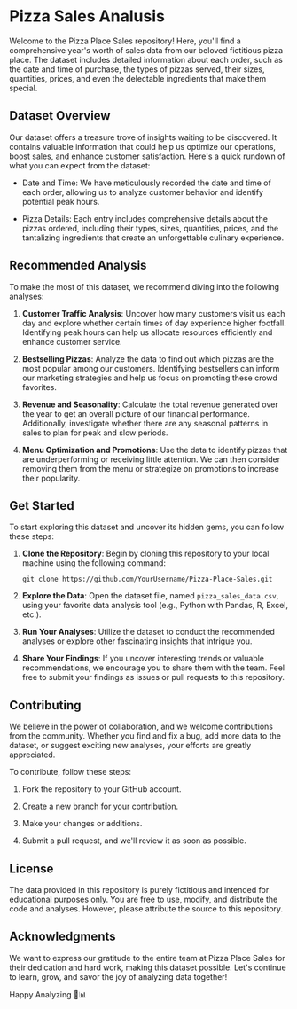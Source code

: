# Pizza Sales Analusis

Welcome to the Pizza Place Sales repository! Here, you'll find a comprehensive year's worth of sales data from our beloved fictitious pizza place. The dataset includes detailed information about each order, such as the date and time of purchase, the types of pizzas served, their sizes, quantities, prices, and even the delectable ingredients that make them special.

## Dataset Overview

Our dataset offers a treasure trove of insights waiting to be discovered. It contains valuable information that could help us optimize our operations, boost sales, and enhance customer satisfaction. Here's a quick rundown of what you can expect from the dataset:

- Date and Time: We have meticulously recorded the date and time of each order, allowing us to analyze customer behavior and identify potential peak hours.

- Pizza Details: Each entry includes comprehensive details about the pizzas ordered, including their types, sizes, quantities, prices, and the tantalizing ingredients that create an unforgettable culinary experience.

## Recommended Analysis

To make the most of this dataset, we recommend diving into the following analyses:

1. **Customer Traffic Analysis**: Uncover how many customers visit us each day and explore whether certain times of day experience higher footfall. Identifying peak hours can help us allocate resources efficiently and enhance customer service.

2. **Bestselling Pizzas**: Analyze the data to find out which pizzas are the most popular among our customers. Identifying bestsellers can inform our marketing strategies and help us focus on promoting these crowd favorites.

3. **Revenue and Seasonality**: Calculate the total revenue generated over the year to get an overall picture of our financial performance. Additionally, investigate whether there are any seasonal patterns in sales to plan for peak and slow periods.

4. **Menu Optimization and Promotions**: Use the data to identify pizzas that are underperforming or receiving little attention. We can then consider removing them from the menu or strategize on promotions to increase their popularity.

## Get Started

To start exploring this dataset and uncover its hidden gems, you can follow these steps:

1. **Clone the Repository**: Begin by cloning this repository to your local machine using the following command:

   ```
   git clone https://github.com/YourUsername/Pizza-Place-Sales.git
   ```

2. **Explore the Data**: Open the dataset file, named `pizza_sales_data.csv`, using your favorite data analysis tool (e.g., Python with Pandas, R, Excel, etc.).

3. **Run Your Analyses**: Utilize the dataset to conduct the recommended analyses or explore other fascinating insights that intrigue you.

4. **Share Your Findings**: If you uncover interesting trends or valuable recommendations, we encourage you to share them with the team. Feel free to submit your findings as issues or pull requests to this repository.

## Contributing

We believe in the power of collaboration, and we welcome contributions from the community. Whether you find and fix a bug, add more data to the dataset, or suggest exciting new analyses, your efforts are greatly appreciated.

To contribute, follow these steps:

1. Fork the repository to your GitHub account.

2. Create a new branch for your contribution.

3. Make your changes or additions.

4. Submit a pull request, and we'll review it as soon as possible.

## License

The data provided in this repository is purely fictitious and intended for educational purposes only. You are free to use, modify, and distribute the code and analyses. However, please attribute the source to this repository.

## Acknowledgments

We want to express our gratitude to the entire team at Pizza Place Sales for their dedication and hard work, making this dataset possible. Let's continue to learn, grow, and savor the joy of analyzing data together!

Happy Analyzing 🍕📊
